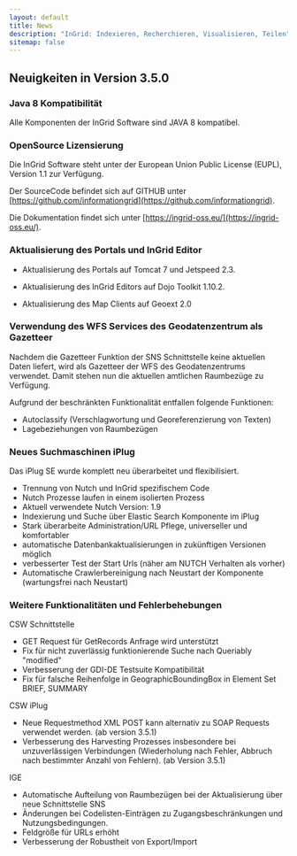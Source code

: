 ```yaml
---
layout: default
title: News
description: "InGrid: Indexieren, Recherchieren, Visualisieren, Teilen"
sitemap: false
---
```


## Neuigkeiten in Version 3.5.0

### Java 8 Kompatibilität

Alle Komponenten der InGrid Software sind JAVA 8 kompatibel.

### OpenSource Lizensierung

Die InGrid Software steht unter der European Union Public License (EUPL), Version 1.1 zur Verfügung.

Der SourceCode befindet sich auf GITHUB unter [https://github.com/informationgrid](https://github.com/informationgrid).

Die Dokumentation findet sich unter [https://ingrid-oss.eu/](https://ingrid-oss.eu/).

### Aktualisierung des Portals und InGrid Editor

- Aktualisierung des Portals auf Tomcat 7 und  Jetspeed 2.3.

- Aktualisierung des InGrid Editors auf Dojo Toolkit 1.10.2.

- Aktualisierung des Map Clients auf Geoext 2.0

### Verwendung des WFS Services des Geodatenzentrum als Gazetteer

Nachdem die Gazetteer Funktion der SNS Schnittstelle keine aktuellen Daten liefert, wird als Gazetteer der WFS des Geodatenzentrums verwendet. Damit stehen nun die aktuellen amtlichen Raumbezüge zu Verfügung.

Aufgrund der beschränkten Funktionalität entfallen folgende Funktionen:

- Autoclassify (Verschlagwortung und Georeferenzierung von Texten)
- Lagebeziehungen von Raumbezügen

### Neues Suchmaschinen iPlug

Das iPlug SE wurde komplett neu überarbeitet und flexibilisiert.

- Trennung von Nutch und InGrid spezifischem Code
- Nutch Prozesse laufen in einem isolierten Prozess
- Aktuell verwendete Nutch Version: 1.9
- Indexierung und Suche über Elastic Search Komponente im iPlug
- Stark überarbeite Administration/URL Pflege, universeller und komfortabler
- automatische Datenbankaktualisierungen in zukünftigen Versionen möglich
- verbesserter Test der Start Urls (näher am NUTCH Verhalten als vorher)
- Automatische Crawlerbereinigung nach Neustart der Komponente (wartungsfrei nach Neustart)


### Weitere Funktionalitäten und Fehlerbehebungen

CSW Schnittstelle

- GET Request für GetRecords Anfrage wird unterstützt
- Fix für nicht zuverlässig funktionierende Suche nach Queriably "modified"
- Verbesserung der GDI-DE Testsuite Kompatibilität
- Fix für falsche Reihenfolge in GeographicBoundingBox in Element Set BRIEF, SUMMARY


CSW iPlug

- Neue Requestmethod XML POST kann alternativ zu SOAP Requests verwendet werden. (ab version 3.5.1)
- Verbesserung des Harvesting Prozesses insbesondere bei unzuverlässigen Verbindungen (Wiederholung nach Fehler, Abbruch nach bestimmter Anzahl von Fehlern). (ab Version 3.5.1)

IGE

- Automatische Aufteilung von Raumbezügen bei der Aktualisierung über neue Schnittstelle SNS 
- Änderungen bei Codelisten-Einträgen zu Zugangsbeschränkungen und Nutzungsbedingungen.
- Feldgröße für URLs erhöht
- Verbesserung der Robustheit von Export/Import 
